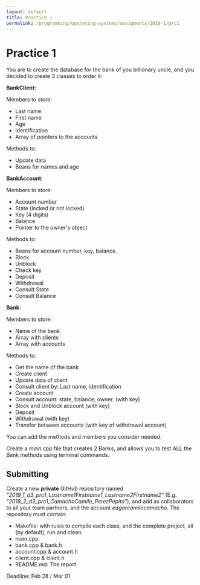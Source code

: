 ```yaml
---
layout: default
title: Practice 1
permalink: /programming/operating-systems/assigments/2019-1/prc1
---
```


# Practice 1

You are to create the database for the bank of you billionary uncle, and you decided to create 3 classes to order it:

**BankClient:**

Members to store:

* Last name
* First name
* Age
* Identification
* Array of pointers to the accounts

Methods to:

* Update data
* Beans for names and age

**BankAccount:**

Members to store:

* Account number
* State (locked or not locked)
* Key (4 digits)
* Balance
* Pointer to the owner's object

Methods to:

* Beans for account number, key, balance.
* Block
* Unblock
* Check key
* Deposit
* Withdrawal
* Consult State
* Consult Balance

**Bank:**

Members to store:

* Name of the bank
* Array with clients
* Array with accounts

Methods to:

* Get the name of the bank
* Create client
* Update data of client
* Consult client by: Last name, identification
* Create account
* Consult account: state, balance, owner. (with key)
* Block and Unblock account (with key)
* Deposit
* Withdrawal (with key)
* Transfer between accounts (with key of withdrawal account)

You can add the methods and members you consider needed.

Create a *main.cpp* file that creates 2 Banks, and allows you to test ALL the Bank methods using terminal commands.

## Submitting

Create a new **private** GitHub repository named *"2019_1_d3_prc1_Lastname1Firstname1_Lastname2Firstname2"* (E.g. *"2018_2_d3_prc1_CamachoCamilo_PerezPepito"*), and add as collaborators to all your team partners, and the account *edgarcamilocamacho*. The repository must contain:

* Makefile: with rules to compile each class, and the complete project, all (by default), run and clean.
* main.cpp
* bank.cpp & bank.h
* account.cpp & account.h
* client.cpp & client.h
* README.md: The report

Deadline: Feb 28 / Mar 01
